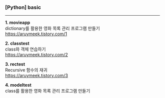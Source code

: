 ### [Python] basic
---
**1. movieapp**<br>
dictionary를 활용한 영화 목록 관리 프로그램 만들기<br>
https://aruymeek.tistory.com/1

**2. classtest**<br>
class와 객체 연습하기<br>
https://aruymeek.tistory.com/2

**3. rectest**<br>
Recursive 함수의 재귀<br>
https://aruymeek.tistory.com/3

**4. modeltest**<br>
class를 활용한 영화 목록 관리 프로그램 만들기<br>
